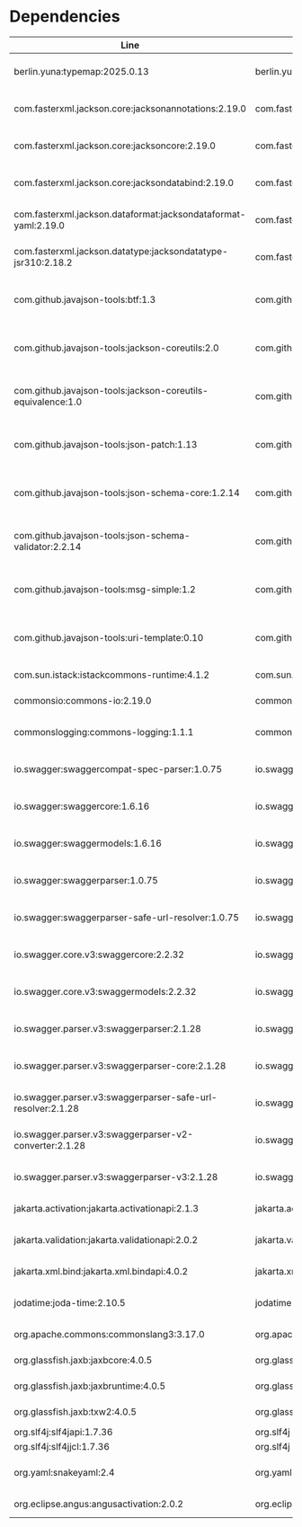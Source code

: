 # Dependencies

| Line | Group | Artifact | Version | Scope | URL | Licenses |
| ---- | ----- | -------- | ------- | ----- | --- | -------- |
| berlin.yuna:typemap:2025.0.13 | berlin.yuna | typemap | 2025.0.13 | compile | https://github.com/YunaBraska/typemap | Apache License (2.0) |
| com.fasterxml.jackson.core:jacksonannotations:2.19.0 | com.fasterxml.jackson.core | jacksonannotations | 2.19.0 | compile | https://github.com/FasterXML/jackson | Apache License (2.0) |
| com.fasterxml.jackson.core:jacksoncore:2.19.0 | com.fasterxml.jackson.core | jacksoncore | 2.19.0 | compile | https://github.com/FasterXML/jacksoncore | Apache License (2.0) |
| com.fasterxml.jackson.core:jacksondatabind:2.19.0 | com.fasterxml.jackson.core | jacksondatabind | 2.19.0 | compile | https://github.com/FasterXML/jackson | Apache License (2.0) |
| com.fasterxml.jackson.dataformat:jacksondataformat-yaml:2.19.0 | com.fasterxml.jackson.dataformat | jacksondataformatyaml | 2.19.0 | compile | https://github.com/FasterXML/jacksondataformats-text | Apache License (2.0) |
| com.fasterxml.jackson.datatype:jacksondatatype-jsr310:2.18.2 | com.fasterxml.jackson.datatype | jacksondatatypejsr310 | 2.18.2 | compile | https://github.com/FasterXML/jacksonmodules-java8/jackson-datatype-jsr310 | Apache License (2.0) |
| com.github.javajson-tools:btf:1.3 | com.github.javajsontools | btf | 1.3 | compile | https://github.com/javajson-tools/btf | Apache License (2.0)<br>LGPL (3) |
| com.github.javajson-tools:jackson-coreutils:2.0 | com.github.javajsontools | jacksoncoreutils | 2.0 | compile | https://github.com/javajson-tools/jackson-coreutils | Apache License (2.0)<br>LGPL (3) |
| com.github.javajson-tools:jackson-coreutils-equivalence:1.0 | com.github.javajsontools | jacksoncoreutils-equivalence | 1.0 | compile | https://github.com/javajson-tools/jackson-coreutils | Apache License (2.0)<br>LGPL (3) |
| com.github.javajson-tools:json-patch:1.13 | com.github.javajsontools | jsonpatch | 1.13 | compile | https://github.com/javajson-tools/json-patch | Apache License (2.0)<br>LGPL (3) |
| com.github.javajson-tools:json-schema-core:1.2.14 | com.github.javajsontools | jsonschema-core | 1.2.14 | compile | https://github.com/javajson-tools/json-schema-core | Apache License (2.0)<br>LGPL (3) |
| com.github.javajson-tools:json-schema-validator:2.2.14 | com.github.javajsontools | jsonschema-validator | 2.2.14 | compile | https://github.com/javajson-tools/json-schema-validator | Apache License (2.0)<br>LGPL (3) |
| com.github.javajson-tools:msg-simple:1.2 | com.github.javajsontools | msgsimple | 1.2 | compile | https://github.com/javajson-tools/msg-simple | Apache License (2.0)<br>LGPL (3) |
| com.github.javajson-tools:uri-template:0.10 | com.github.javajsontools | uritemplate | 0.10 | compile | https://github.com/javajson-tools/uri-template | Apache License (2.0)<br>LGPL (3) |
| com.sun.istack:istackcommons-runtime:4.1.2 | com.sun.istack | istackcommonsruntime | 4.1.2 | compile | https://projects.eclipse.org/projects/ee4j/istackcommons/istack-commons-runtime | EDL (1.0) |
| commonsio:commons-io:2.19.0 | commonsio | commonsio | 2.19.0 | compile | https://commons.apache.org/proper/commonsio/ | Apache (2.0) |
| commonslogging:commons-logging:1.1.1 | commonslogging | commonslogging | 1.1.1 | compile | http://commons.apache.org/logging | Apache License (2.0) |
| io.swagger:swaggercompat-spec-parser:1.0.75 | io.swagger | swaggercompatspec-parser | 1.0.75 | compile | https://github.com/swaggerapi/swagger-parser/modules/swagger-compat-spec-parser | Apache License (2.0) |
| io.swagger:swaggercore:1.6.16 | io.swagger | swaggercore | 1.6.16 | compile | https://github.com/swaggerapi/swagger-core/modules/swagger-core | Apache License (2.0) |
| io.swagger:swaggermodels:1.6.16 | io.swagger | swaggermodels | 1.6.16 | compile | https://github.com/swaggerapi/swagger-core/modules/swagger-models | Apache License (2.0) |
| io.swagger:swaggerparser:1.0.75 | io.swagger | swaggerparser | 1.0.75 | compile | https://github.com/swaggerapi/swagger-parser/modules/swagger-parser | Apache License (2.0) |
| io.swagger:swaggerparser-safe-url-resolver:1.0.75 | io.swagger | swaggerparsersafe-url-resolver | 1.0.75 | compile | https://github.com/swaggerapi/swagger-parser/modules/swagger-parser-safe-url-resolver | Apache License (2.0) |
| io.swagger.core.v3:swaggercore:2.2.32 | io.swagger.core.v3 | swaggercore | 2.2.32 | compile | https://github.com/swaggerapi/swagger-core/modules/swagger-core | Apache License (2.0) |
| io.swagger.core.v3:swaggermodels:2.2.32 | io.swagger.core.v3 | swaggermodels | 2.2.32 | compile | https://github.com/swaggerapi/swagger-core/modules/swagger-models | Apache License (2.0) |
| io.swagger.parser.v3:swaggerparser:2.1.28 | io.swagger.parser.v3 | swaggerparser | 2.1.28 | compile | https://github.com/swaggerapi/swagger-parser/modules/swagger-parser | Apache License (2.0) |
| io.swagger.parser.v3:swaggerparser-core:2.1.28 | io.swagger.parser.v3 | swaggerparsercore | 2.1.28 | compile | https://github.com/swaggerapi/swagger-parser/modules/swagger-parser-core | Apache License (2.0) |
| io.swagger.parser.v3:swaggerparser-safe-url-resolver:2.1.28 | io.swagger.parser.v3 | swaggerparsersafe-url-resolver | 2.1.28 | compile | https://github.com/swaggerapi/swagger-parser/modules/swagger-parser-safe-url-resolver | Apache License (2.0) |
| io.swagger.parser.v3:swaggerparser-v2-converter:2.1.28 | io.swagger.parser.v3 | swaggerparserv2-converter | 2.1.28 | compile | https://github.com/swaggerapi/swagger-parser/modules/swagger-parser-v2-converter | Apache License (2.0) |
| io.swagger.parser.v3:swaggerparser-v3:2.1.28 | io.swagger.parser.v3 | swaggerparserv3 | 2.1.28 | compile | https://github.com/swaggerapi/swagger-parser/modules/swagger-parser-v3 | Apache License (2.0) |
| jakarta.activation:jakarta.activationapi:2.1.3 | jakarta.activation | jakarta.activationapi | 2.1.3 | compile | https://github.com/jakartaee/jafapi | EDL (1.0) |
| jakarta.validation:jakarta.validationapi:2.0.2 | jakarta.validation | jakarta.validationapi | 2.0.2 | compile | https://beanvalidation.org | Apache License (2.0) |
| jakarta.xml.bind:jakarta.xml.bindapi:4.0.2 | jakarta.xml.bind | jakarta.xml.bindapi | 4.0.2 | compile | https://github.com/jakartaee/jaxbapi/jakarta.xml.bind-api | EDL (1.0) |
| jodatime:joda-time:2.10.5 | jodatime | jodatime | 2.10.5 | compile | https://www.joda.org/jodatime/ | Apache License (2.0) |
| org.apache.commons:commonslang3:3.17.0 | org.apache.commons | commonslang3 | 3.17.0 | compile | https://commons.apache.org/proper/commonslang/ | Apache (2.0) |
| org.glassfish.jaxb:jaxbcore:4.0.5 | org.glassfish.jaxb | jaxbcore | 4.0.5 | compile | https://eclipseee4j.github.io/jaxb-ri/ | EDL (1.0) |
| org.glassfish.jaxb:jaxbruntime:4.0.5 | org.glassfish.jaxb | jaxbruntime | 4.0.5 | compile | https://eclipseee4j.github.io/jaxb-ri/ | EDL (1.0) |
| org.glassfish.jaxb:txw2:4.0.5 | org.glassfish.jaxb | txw2 | 4.0.5 | compile | https://eclipseee4j.github.io/jaxb-ri/ | EDL (1.0) |
| org.slf4j:slf4japi:1.7.36 | org.slf4j | slf4japi | 1.7.36 | compile | http://www.slf4j.org | MIT (1) |
| org.slf4j:slf4jjcl:1.7.36 | org.slf4j | slf4jjcl | 1.7.36 | compile | http://www.slf4j.org | MIT (1) |
| org.yaml:snakeyaml:2.4 | org.yaml | snakeyaml | 2.4 | compile | https://bitbucket.org/snakeyaml/snakeyaml | Apache License (2.0) |
| org.eclipse.angus:angusactivation:2.0.2 | org.eclipse.angus | angusactivation | 2.0.2 | runtime | https://github.com/eclipseee4j/angus-activation/angus-activation | EDL (1.0) |
